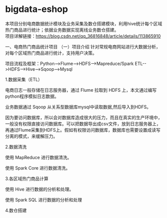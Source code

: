 # bigdata-eshop
本项目分别电商数据统计模块及业务采集及数仓搭建模块，利用hive统计每个区域热门商品进行统计；依据业务数据实现离线业务数仓搭建。  
项目详解链接：https://blog.csdn.net/qq_36816848/article/details/113865910

一、电商热门商品统计项目
（一）项目介绍
针对常规电商网站进行大数据分析，对每个区域热门商品进行统计，支持用户决策。

项目流程及框架：Python-->Flume-->HDFS-->Mapreduce/Spark ETL-->HDFS-->Hive-->Sqoop-->Mysql

1.数据采集（ETL）

电商日志一般存储在日志服务器，通过 Flume 拉取到 HDFS 上，本文通过编写python程序模拟日志数据。

业务数据通过 Sqoop 从关系型数据库mysql中读取数据,然后导入到HDFS。

因为要访问数据库，所以会对数据库造成很大的压力，而且在真实的生产环境中，一般没有权限直接访问数据库。可以把数据导出成csv文件，放到日志服务器上，再通过Flume采集到HDFS上。假如有权限访问数据库，数据库也需要设置成读写分离的模式，来缓解压力。

2.数据清洗

使用 MapReduce 进行数据清洗。

使用 Spark Core 进行数据清洗。

3.各区域热门商品计算

使用 Hive 进行数据的分析和处理。

使用 Spark SQL 进行数据的分析和处理

4.数仓搭建

